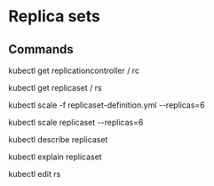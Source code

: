 # Replica sets

## Commands

kubectl get replicationcontroller / rc

kubectl get replicaset / rs

kubectl scale -f replicaset-definition.yml --replicas=6 

kubectl scale replicaset <name> --replicas=6

kubectl describe replicaset <name>

kubectl explain replicaset

kubectl edit rs <name>
